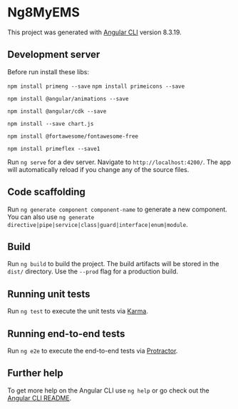 # Ng8MyEMS

This project was generated with [Angular CLI](https://github.com/angular/angular-cli) version 8.3.19.

## Development server

Before run install these libs:

`npm install primeng --save`
`npm install primeicons --save`

`npm install @angular/animations --save`

`npm install @angular/cdk --save`

`npm install --save chart.js`

`npm install @fortawesome/fontawesome-free`

`npm install primeflex --save1`



Run `ng serve` for a dev server. Navigate to `http://localhost:4200/`. The app will automatically reload if you change any of the source files.

## Code scaffolding

Run `ng generate component component-name` to generate a new component. You can also use `ng generate directive|pipe|service|class|guard|interface|enum|module`.

## Build

Run `ng build` to build the project. The build artifacts will be stored in the `dist/` directory. Use the `--prod` flag for a production build.

## Running unit tests

Run `ng test` to execute the unit tests via [Karma](https://karma-runner.github.io).

## Running end-to-end tests

Run `ng e2e` to execute the end-to-end tests via [Protractor](http://www.protractortest.org/).

## Further help

To get more help on the Angular CLI use `ng help` or go check out the [Angular CLI README](https://github.com/angular/angular-cli/blob/master/README.md).
